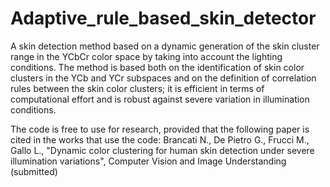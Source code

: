 # Adaptive_rule_based_skin_detector

A skin detection method based on a dynamic generation of the skin cluster range in the YCbCr color space by taking into account the lighting conditions. The method is based both on the identification of skin color clusters in the YCb and YCr subspaces and on the definition of correlation rules between the skin color clusters; it is efficient in terms of computational effort and is robust against severe variation in illumination conditions.

The code is free to use for research, provided that the following paper is cited in the works that use the code: Brancati N., De Pietro G., Frucci M., Gallo L., "Dynamic color clustering for human skin detection under severe illumination variations", Computer Vision and Image Understanding (submitted)
